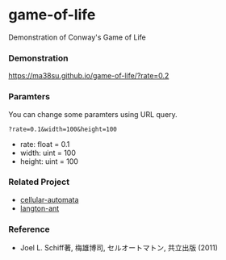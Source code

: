 # game-of-life

Demonstration of Conway's Game of Life

### Demonstration

https://ma38su.github.io/game-of-life/?rate=0.2

### Paramters

You can change some paramters using URL query.

``?rate=0.1&width=100&height=100``

- rate: float = 0.1
- width: uint = 100
- height: uint = 100

### Related Project

- [cellular-automata](https://github.com/ma38su/cellular-automata)
- [langton-ant](https://github.com/ma38su/langton-ant)

### Reference

- Joel L. Schiff著, 梅雄博司, セルオートマトン, 共立出版 (2011) 
